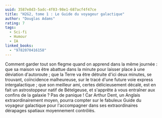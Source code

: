 ```yaml
---
uuid: 3587e8d3-5adc-4f03-98e1-687acf4f47ce
title: "H2G2, tome 1 : Le Guide du voyageur galactique"
author: "Douglas Adams"
rating: 7
tags:
  - Sci-fi
  - Humour
  - IA
linked_books:
  - "9782070416158"
---
```


Comment garder tout son flegme quand on apprend dans la même journée : que sa maison va être abattue dans la minute pour laisser place à une déviation d'autoroute ; que la Terre va être détruite d'ici deux minutes, se trouvant, coïncidence malheureuse, sur le tracé d'une future voie express intergalactique ; que son meilleur ami, certes délicieusement décalé, est en fait un astrostoppeur natif de Bételgeuse, et s'apprête à vous entraîner aux confins de la galaxie ? Pas de panique ! Car Arthur Dent, un Anglais extraordinairement moyen, pourra compter sur le fabuleux Guide du voyageur galactique pour l'accompagner dans ses extraordinaires dérapages spatiaux moyennement contrôlés.